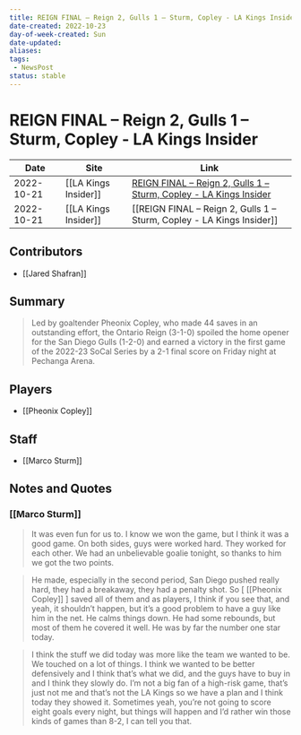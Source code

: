 ```yaml
---
title: REIGN FINAL – Reign 2, Gulls 1 – Sturm, Copley - LA Kings Insider
date-created: 2022-10-23
day-of-week-created: Sun
date-updated: 
aliases: 
tags:
 - NewsPost
status: stable
---
```


# REIGN FINAL – Reign 2, Gulls 1 – Sturm, Copley - LA Kings Insider

| Date       | Site                 | Link                                                                                                                                                 |
| ---------- | -------------------- | ---------------------------------------------------------------------------------------------------------------------------------------------------- |
| 2022-10-21 | [[LA Kings Insider]] | [REIGN FINAL – Reign 2, Gulls 1 – Sturm, Copley - LA Kings Insider](https://lakingsinsider.com/2022/10/21/reign-final-reign-2-gulls-1-sturm-copley/) |
| 2022-10-21 | [[LA Kings Insider]] | [[REIGN FINAL – Reign 2, Gulls 1 – Sturm, Copley - LA Kings Insider]]                                                                                |

## Contributors
- [[Jared Shafran]]


## Summary
> Led by goaltender Pheonix Copley, who made 44 saves in an outstanding effort, the Ontario Reign (3-1-0) spoiled the home opener for the San Diego Gulls (1-2-0) and earned a victory in the first game of the 2022-23 SoCal Series by a 2-1 final score on Friday night at Pechanga Arena.


## Players
- [[Pheonix Copley]]

## Staff
- [[Marco Sturm]]


## Notes and Quotes
### [[Marco Sturm]]
> It was even fun for us to. I know we won the game, but I think it was a good game. On both sides, guys were worked hard. They worked for each other. We had an unbelievable goalie tonight, so thanks to him we got the two points.

> He made, especially in the second period, San Diego pushed really hard, they had a breakaway, they had a penalty shot. So \[ [[Pheonix Copley]] ] saved all of them and as players, I think if you see that, and yeah, it shouldn’t happen, but it’s a good problem to have a guy like him in the net. He calms things down. He had some rebounds, but most of them he covered it well. He was by far the number one star today.

> I think the stuff we did today was more like the team we wanted to be. We touched on a lot of things. I think we wanted to be better defensively and I think that’s what we did, and the guys have to buy in and I think they slowly do. I’m not a big fan of a high-risk game, that’s just not me and that’s not the LA Kings so we have a plan and I think today they showed it. Sometimes yeah, you’re not going to score eight goals every night, but things will happen and I’d rather win those kinds of games than 8-2, I can tell you that.

